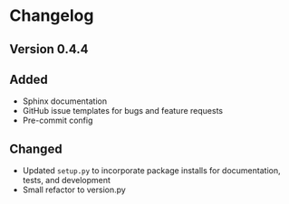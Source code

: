 # Changelog

## Version 0.4.4

## Added

* Sphinx documentation
* GitHub issue templates for bugs and feature requests
* Pre-commit config

## Changed

* Updated `setup.py` to incorporate package installs for documentation, tests, and development
* Small refactor to version.py
